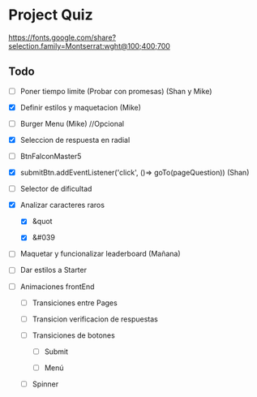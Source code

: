 # Project Quiz

https://fonts.google.com/share?selection.family=Montserrat:wght@100;400;700

## Todo

- [ ] Poner tiempo limite (Probar con promesas) (Shan y Mike)

- [X] Definir estilos y maquetacion (Mike)

- [ ] Burger Menu (Mike) //Opcional

- [X] Seleccion de respuesta en radial

- [ ] BtnFalconMaster5

- [X] submitBtn.addEventListener('click', ()=> goTo(pageQuestion)) (Shan)

- [ ] Selector de dificultad

- [X] Analizar caracteres raros

    - [X] &quot

    - [X] &#039

- [ ] Maquetar y funcionalizar leaderboard (Mañana)

- [ ] Dar estilos a Starter

- [ ] Animaciones frontEnd

    - [ ] Transiciones entre Pages

    - [ ] Transicion verificacion de respuestas

    - [ ] Transiciones de botones

        - [ ] Submit

        - [ ] Menú

    - [ ] Spinner

